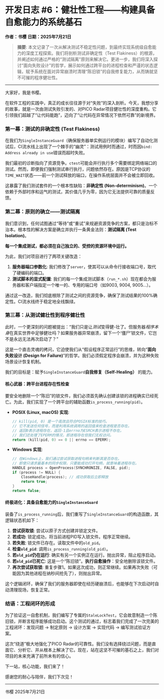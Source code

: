 # 开发日志 #6：健壮性工程——构建具备自愈能力的系统基石

**作者：书樱**
**日期：2025年7月21日**

> **摘要**: 本文记录了一次从解决测试不稳定性问题，到最终实现系统级自愈能力的深度工程探索。我们将剖析测试非确定性（Test Flakiness）的根源，并阐述如何通过严格的“测试隔离”原则来解决它。更进一步，我们将深入探讨“面向失败设计”的哲学，展示如何通过跨平台的进程检查和严谨的状态逻辑，赋予系统在面对异常崩溃时清理“陈旧锁”的自我修复能力，从而铸就坚不可摧的程序健壮性。

---

大家好，我是书樱。

在软件工程的实践中，真正的成长往往源于对“失败”的深入剖析。今天，我想分享的故事，就是一次由测试失败引发的、对PICO Radar项目健壮性的深度重构。它引领我们超越了“让代码能跑”，迈向了“让代码在异常情况下依然可靠”的新境界。

### 第一幕：测试的非确定性 (Test Flakiness)

在我们为`SingleInstanceGuard`（确保服务器单实例运行的模块）编写了自动化测试后，CI流水线上出现了一个棘手的“幽灵”：测试用例时而通过，时而因`bind: Address already in use`错误而超时失败。

我们最初的诊断指向了资源竞争。`ctest`可能会并行执行多个需要绑定网络端口的测试。然而，即便我们强制测试串行执行，问题依然存在。原因是TCP协议的`TIME_WAIT`状态——前一个测试释放的端口，在操作系统层面并不会被立即回收。

这暴露了我们测试套件的一个根本性缺陷：**非确定性 (Non-determinism)**。一个依赖于外部时序和运气的测试，其价值几乎为零，因为它无法提供可靠的质量反馈。

### 第二幕：原则的确立——测试隔离

我们意识到，任何试图通过“等待”或“重试”来规避资源竞争的方案，都只是治标不治本。根本性的解决方案是确立并执行一条黄金法则：**测试隔离 (Test Isolation)**。

**每一个集成测试，都必须在自己独立的、受控的资源环境中运行。**

为此，我们对项目进行了两项关键改造：
1.  **服务器端口参数化**: 我们修改了`server`，使其可以从命令行接收端口号，取代了硬编码的端口。
2.  **测试脚本的显式配置**: 我们的每一个集成测试脚本（`run_*.sh`）现在都会为服务器和客户端指定一个唯一的、专用的端口号（如9003, 9004, 9005...）。

通过这一改造，我们彻底根除了测试之间的资源竞争，确保了测试结果的100%确定性。CI流水线终于稳定地全线飘绿。

### 第三幕：从测试健壮性到程序健壮性

此时，一个更深刻的问题被提出：“我们只是让*测试*变得健-壮了。但服务器*程序本身*在真实世界中足够健壮吗？如果服务器异常崩溃，留下一个‘僵尸’锁文件，它岂不是永远无法再次启动了？”

这是一个直击灵魂的拷问，它迫使我们从“假设程序正常运行”的思维，转向“**面向失败设计 (Design for Failure)**”的哲学。我们必须假定程序会崩溃，并为这种失败场景设计恢复机制。

我们的目标是：赋予`SingleInstanceGuard`**自我修复（Self-Healing）** 的能力。

#### 核心武器：跨平台进程存在性检查

要安全地删除一个“陈旧”的锁文件，我们必须首先确认创建该锁的进程确实已经死亡。为此，我们实现了一个跨平台的辅助函数`is_process_running(pid)`。

-   **POSIX (Linux, macOS) 实现**:
    ```cpp
    // kill(pid, 0) 是一个高效且符合POSIX标准的技巧。
    // 它不发送任何信号，而是利用系统调用的返回值来检查进程是否存在。
    // 返回0表示进程存在，返回-1且errno为ESRCH表示进程不存在。
    // 我们还处理了EPERM的情况，即进程存在但我们无权访问。
    return (kill(pid, 0) == 0 || errno == EPERM);
    ```
-   **Windows 实现**:
    ```cpp
    // 在Windows上，我们通过尝试获取进程句柄来判断其是否存在。
    // 即使只请求最基本的同步权限，只要能成功打开句柄，就意味着进程存在。
    HANDLE process = OpenProcess(SYNCHRONIZE, FALSE, pid);
    if (process != NULL) {
        CloseHandle(process); // 成功获取后立即释放
        return true;
    }
    return false;
    ```

#### 终极进化：具备自愈能力的`SingleInstanceGuard`

装备了`is_process_running`后，我们重写了`SingleInstanceGuard`的构造函数，其逻辑状态机如下：
1.  **尝试获取锁**: 尝试以原子方式创建并锁定文件。
2.  **若成功**: 锁定成功，将当前进程PID写入锁文件。程序正常继续。
3.  **若失败**: 锁文件已存在。读取文件中的`old_pid`。
4.  **检查`old_pid`**: 调用`is_process_running(old_pid)`。
5.  **若`old_pid`仍在运行**: 确实有另一个实例正在运行。抛出异常，阻止程序启动。
6.  **若`old_pid`已死亡**: 这是一个“陈旧锁”。**执行自愈操作**：安全地删除该锁文件。
7.  **再次尝试获取锁**: 重复步骤1。如果这次成功，则正常继续。如果再次失败（可能因为其他进程在纳秒间抢先了），则抛出异常。

这个逻辑闭环，确保了我们的服务器即使在经历硬崩溃后，也能够在下次启动时自动清理现场，恢复正常。

### 结语：工程闭环的形成

为了验证这一自愈机制，我们编写了专属的`StaleLockTest`，它会故意制造一个陈旧锁，并断言程序能够成功启动。这个测试的通过，标志着我们完成了一次完美的工程闭环：发现问题 -> 制定原则 -> 设计方案 -> 实现代码 -> 编写测试验证方案。

这次“绕道”极大地强化了PICO Radar的可靠性。我们没有选择绕过问题，而是直面它、分析它、并从根本上解决了它。现在，站在这坚不可摧的基石之上，我们对项目的未来充满了前所未有的信心。

下一站，核心功能，我们来了！

感谢您的耐心与陪伴，我们下次见！

---
书樱
2025年7月21日
